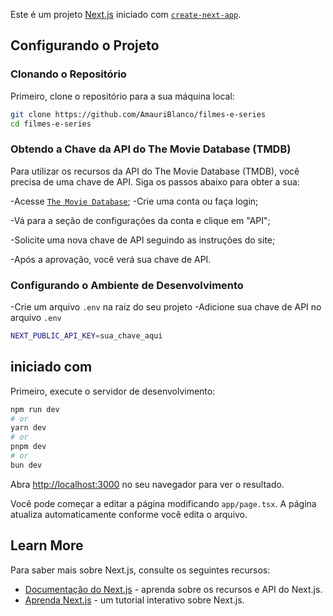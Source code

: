Este é um projeto [Next.js](https://nextjs.org) iniciado com [`create-next-app`](https://nextjs.org/docs/app/api-reference/cli/create-next-app).

## Configurando o Projeto

### Clonando o Repositório

Primeiro, clone o repositório para a sua máquina local:

```bash
git clone https://github.com/AmauriBlanco/filmes-e-series
cd filmes-e-series
```

### Obtendo a Chave da API do The Movie Database (TMDB)
Para utilizar os recursos da API do The Movie Database (TMDB), você precisa de uma chave de API. Siga os passos abaixo para obter a sua:

-Acesse [`The Movie Database`](https://www.themoviedb.org/);
-Crie uma conta ou faça login;

-Vá para a seção de configurações da conta e clique em "API";

-Solicite uma nova chave de API seguindo as instruções do site;

-Após a aprovação, você verá sua chave de API.

### Configurando o Ambiente de Desenvolvimento
-Crie um arquivo `.env` na raiz do seu projeto
-Adicione sua chave de API no arquivo `.env`
```bash
NEXT_PUBLIC_API_KEY=sua_chave_aqui
```

## iniciado com

Primeiro, execute o servidor de desenvolvimento:
```bash
npm run dev
# or
yarn dev
# or
pnpm dev
# or
bun dev
```

Abra [http://localhost:3000](http://localhost:3000) no seu navegador para ver o resultado.

Você pode começar a editar a página modificando `app/page.tsx`. A página atualiza automaticamente conforme você edita o arquivo.

## Learn More

Para saber mais sobre Next.js, consulte os seguintes recursos:

- [Documentação do Next.js](https://nextjs.org/docs) - aprenda sobre os recursos e API do Next.js.
- [Aprenda Next.js](https://nextjs.org/learn) - um tutorial interativo sobre Next.js.
